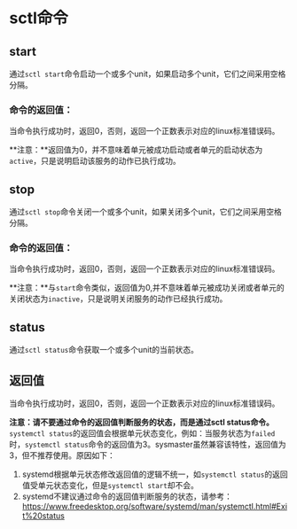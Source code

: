 # sctl命令

## start

通过`sctl start`命令启动一个或多个unit，如果启动多个unit，它们之间采用空格分隔。

### 命令的返回值：

当命令执行成功时，返回0，否则，返回一个正数表示对应的linux标准错误码。

**注意：**返回值为0，并不意味着单元被成功启动或者单元的启动状态为`active`，只是说明启动该服务的动作已执行成功。

## stop

通过`sctl stop`命令关闭一个或多个unit，如果关闭多个unit，它们之间采用空格分隔。

### 命令的返回值：

当命令执行成功时，返回0，否则，返回一个正数表示对应的linux标准错误码。

**注意：**与`start`命令类似，返回值为0,并不意味着单元被成功关闭或者单元的关闭状态为`inactive`，只是说明关闭服务的动作已经执行成功。

## status

通过`sctl status`命令获取一个或多个unit的当前状态。

## 返回值

当命令执行成功时，返回0，否则，返回一个正数表示对应的linux标准错误码。

**注意：请不要通过命令的返回值判断服务的状态，而是通过sctl status命令。** `systemctl status`的返回值会根据单元状态变化，例如：当服务状态为`failed`时，`systemctl status`命令的返回值为3。sysmaster虽然兼容该特性，返回值为3，但不推荐使用。原因如下：

1. systemd根据单元状态修改返回值的逻辑不统一，如`systemctl status`的返回值受单元状态变化，但是`systemctl start`却不会。
2. systemd不建议通过命令的返回值判断服务的状态，请参考：<https://www.freedesktop.org/software/systemd/man/systemctl.html#Exit%20status>
